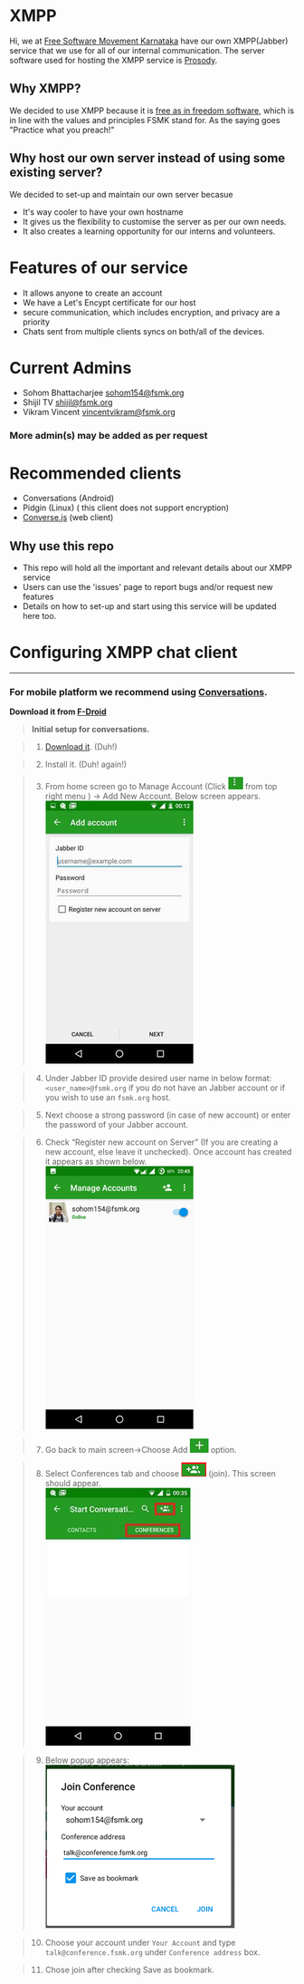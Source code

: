 # XMPP

Hi, we at [Free Software Movement Karnataka](https://fsmk.org) have our own XMPP(Jabber) service that we use for all of our internal communication. 
The server software used for hosting the XMPP service is [Prosody](https://prosody.im). 

## Why XMPP?
We decided to use XMPP because it is [free as in freedom software](https://www.fsf.org/about/what-is-free-software), which is in line with the values and principles FSMK stand for. As the saying goes "Practice what you preach!"

## Why host our own server instead of using some existing server?
We decided to set-up and maintain our own server becasue 
- It's way cooler to have your own hostname
- It gives us the flexibility to customise the server as per our own needs.
- It also creates a learning opportunity for our interns and volunteers.

# Features of our service
- It allows anyone to create an account
- We have a Let's Encypt certificate for our host
- secure communication, which includes encryption, and privacy are a priority
- Chats sent from multiple clients syncs on both/all of the devices. 

# Current Admins
- Sohom Bhattacharjee <sohom154@fsmk.org>
- Shijil TV <shijil@fsmk.org>
- Vikram Vincent <vincentvikram@fsmk.org>

### More admin(s) may be added as per request


# Recommended clients
- Conversations (Android)
- Pidgin (Linux) ( this client does not support encryption)
- [Converse.js](https://conversejs.org/) (web client)

## Why use this repo
- This repo will hold all the important and relevant details about our XMPP service
- Users can use the 'issues' page to report bugs and/or request new features
- Details on how to set-up and start using this service will be updated here too.


# Configuring XMPP chat client </u>
___

### __For mobile platform we recommend using [Conversations](https://conversations.im/).__
__Download it from [F-Droid]((https://f-droid.org/repository/browse/?fdid=eu.siacs.conversations))__

> __Initial setup for conversations.__

> 1. [Download it](https://f-droid.org/repo/eu.siacs.conversations_165.apk). (Duh!)

> 2. Install it. (Duh! again!)

> 3. From home screen go to Manage Account (Click ![image002](assets/image002.jpg) from top right menu   ) -> Add New 
Account. Below screen appears.<br>
![image004](assets/image004.jpg)

> 4. Under Jabber ID  provide desired user name in below format: `<user_name>@fsmk.org` if you do not have an Jabber account or if you wish to use an `fsmk.org` host. 

> 5. Next choose a strong password (in case of new account) or enter the password of your Jabber account.

> 6. Check “Register new account on Server” (If you are creating a new account, else leave it unchecked). Once account has created it appears as shown below. <br>![image006](assets/image006.jpg)

> 7. Go back to main screen->Choose Add ![image008](assets/image008.jpg)  option.

> 8. Select Conferences tab and choose ![image009](assets/image009.png) (join). This screen should appear.
> <br>![image011](assets/image011.jpg)

> 9. Below popup appears:
<br>![image012](assets/image012.png)

> 10. Choose your account under `Your Account` and type `talk@conference.fsmk.org` under `Conference address` box.

> 11. Chose join after checking Save as bookmark.


